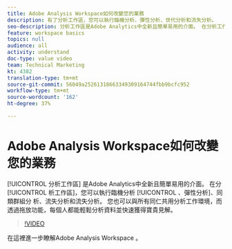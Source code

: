 ```yaml
---
title: Adobe Analysis Workspace如何改變您的業務
description: 有了分析工作區，您可以執行臨機分析、彈性分析、世代分析和流失分析。
seo-description: 分析工作區是Adobe Analytics中全新且簡單易用的介面。 在分析工作區中，您可以執行臨機分析、彈性分析、世代分析和流失分析。 您也可以與所有同仁共用分析工作環境，而透過拖放功能，每個人都能輕鬆分析資料並快速獲得寶貴見解。
feature: workspace basics
topics: null
audience: all
activity: understand
doc-type: value video
team: Technical Marketing
kt: 4382
translation-type: tm+mt
source-git-commit: 56049a25261318663349309164744fbb9bcfc952
workflow-type: tm+mt
source-wordcount: '162'
ht-degree: 37%

---
```



# Adobe Analysis Workspace如何改變您的業務

[!UICONTROL 分析工作區] 是Adobe Analytics中全新且簡單易用的介面。 在分 [!UICONTROL 析工作區]，您可以執行臨機分析 [!UICONTROL 、彈性分析]、同類群組分 析、流失分析和流失分析。 您也可以與所有同仁共用分析工作環境，而透過拖放功能，每個人都能輕鬆分析資料並快速獲得寶貴見解。

>[!VIDEO](https://video.tv.adobe.com/v/31501/?quality=12)

在這裡進一步瞭解Adobe Analysis Workspace [](https://www.adobe.com/analytics/ad-hoc-analysis.html?sdid=T32PLYTV&amp;mv=search)。
